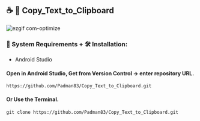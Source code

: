 ## ☕ 📱 Copy_Text_to_Clipboard

![ezgif com-optimize](https://user-images.githubusercontent.com/45048950/95485305-1e359480-09c4-11eb-8f6e-b46ab8a0f8cd.gif)

### 🧰 System Requirements + 🛠️ Installation:

* Android Studio

#### Open in Android Studio, Get from Version Control -> enter repository URL.

```
https://github.com/Padman83/Copy_Text_to_Clipboard.git
```

#### Or Use the Terminal.

```
git clone https://github.com/Padman83/Copy_Text_to_Clipboard.git
